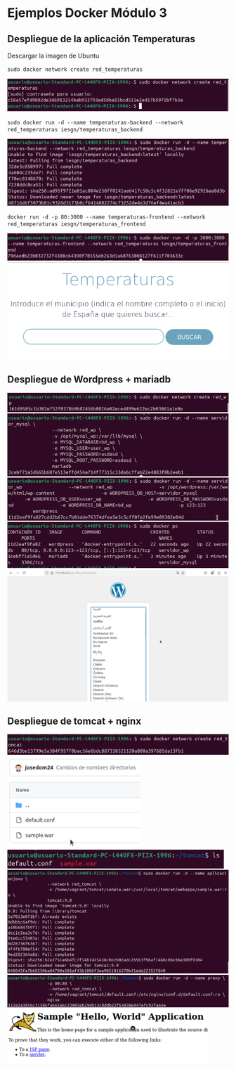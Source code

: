 # Ejemplos Docker Módulo 3

## Despliegue de la aplicación Temperaturas
Descargar la imagen de Ubuntu

```
sudo docker network create red_temperaturas
```

![](/Tema3/im3/Screenshot_1.png)

```
sudo docker run -d --name temperaturas-backend --network red_temperaturas iesgn/temperaturas_backend
```

![](/Tema3/im3/Screenshot_2.png)

```
docker run -d -p 80:3000 --name temperaturas-frontend --network red_temperaturas iesgn/temperaturas_frontend
```

![](/Tema3/im3/Screenshot_3.png)
![](/Tema3/im3/Screenshot_4.png)

## Despliegue de Wordpress + mariadb

![](/Tema3/im3/Screenshot_5.png)
![](/Tema3/im3/Screenshot_6.png)
![](/Tema3/im3/Screenshot_7.png)
![](/Tema3/im3/Screenshot_8.png)
![](/Tema3/im3/Screenshot_9.png)

## Despliegue de tomcat + nginx

![](/Tema3/im3/Screenshot_10.png)
![](/Tema3/im3/Screenshot_11.png)
![](/Tema3/im3/Screenshot_12.png)
![](/Tema3/im3/Screenshot_13.png)
![](/Tema3/im3/Screenshot_14.png)
![](/Tema3/im3/Screenshot_15.png)

